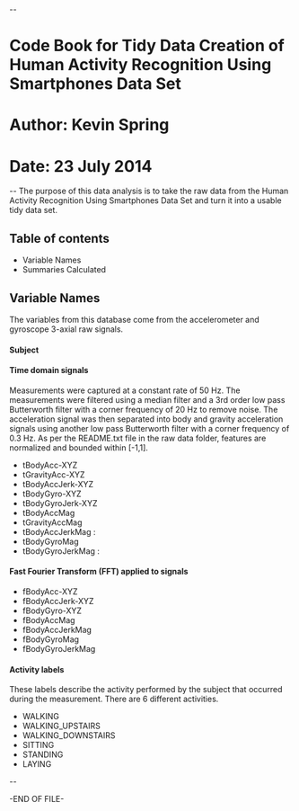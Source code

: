 --
# Code Book for Tidy Data Creation of Human Activity Recognition Using Smartphones Data Set 
# Author: Kevin Spring
# Date: 23 July 2014
--
The purpose of this data analysis is to take the raw data from the Human Activity Recognition Using Smartphones Data Set and turn it into a usable tidy data set.

## Table of contents
* Variable Names
* Summaries Calculated

## Variable Names

The variables from this database come from the accelerometer and gyroscope 3-axial raw signals. 

#### Subject 
#### Time domain signals

Measurements were captured at a constant rate of 50 Hz. The measurements were filtered using a median filter and a 3rd order low pass Butterworth filter with a corner frequency of 20 Hz to remove noise. The acceleration signal was then separated into body and gravity acceleration signals using another low pass Butterworth filter with a corner frequency of 0.3 Hz. As per the README.txt file in the raw data folder, features are normalized and bounded within [-1,1].

* tBodyAcc-XYZ
* tGravityAcc-XYZ
* tBodyAccJerk-XYZ
* tBodyGyro-XYZ
* tBodyGyroJerk-XYZ 
* tBodyAccMag
* tGravityAccMag
* tBodyAccJerkMag :
* tBodyGyroMag
* tBodyGyroJerkMag : 

#### Fast Fourier Transform (FFT) applied to signals
* fBodyAcc-XYZ
* fBodyAccJerk-XYZ
* fBodyGyro-XYZ
* fBodyAccMag
* fBodyAccJerkMag
* fBodyGyroMag
* fBodyGyroJerkMag

#### Activity labels
These labels describe the activity performed by the subject that occurred during the measurement. There are 6 different activities.

* WALKING
* WALKING_UPSTAIRS
* WALKING_DOWNSTAIRS
* SITTING
* STANDING
* LAYING

--

-END OF FILE-
